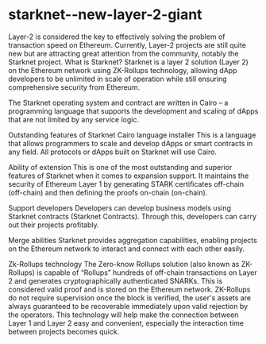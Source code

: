 # starknet--new-layer-2-giant
Layer-2 is considered the key to effectively solving the problem of transaction speed on Ethereum. Currently, Layer-2 projects are still quite new but are attracting great attention from the community, notably the Starknet project.
What is Starknet?
Starknet is a layer 2 solution (Layer 2) on the Ethereum network using ZK-Rollups technology, allowing dApp developers to be unlimited in scale of operation while still ensuring comprehensive security from Ethereum.

The Starknet operating system and contract are written in Cairo – a programming language that supports the development and scaling of dApps that are not limited by any service logic.

Outstanding features of Starknet
Cairo language installer
This is a language that allows programmers to scale and develop dApps or smart contracts in any field. All protocols or dApps built on Starknet will use Cairo.

Ability of extension
This is one of the most outstanding and superior features of Starknet when it comes to expansion support. It maintains the security of Ethereum Layer 1 by generating STARK certificates off-chain (off-chain) and then defining the proofs on-chain (on-chain).

Support developers
Developers can develop business models using Starknet contracts (Starknet Contracts). Through this, developers can carry out their projects profitably.

Merge abilities
Starknet provides aggregation capabilities, enabling projects on the Ethereum network to interact and connect with each other easily.

Zk-Rollups technology
The Zero-know Rollups solution (also known as ZK-Rollups) is capable of “Rollups” hundreds of off-chain transactions on Layer 2 and generates cryptographically authenticated SNARKs. This is considered valid proof and is stored on the Ethereum network. ZK-Rollups do not require supervision once the block is verified, the user's assets are always guaranteed to be recoverable immediately upon valid rejection by the operators. This technology will help make the connection between Layer 1 and Layer 2 easy and convenient, especially the interaction time between projects becomes quick.
